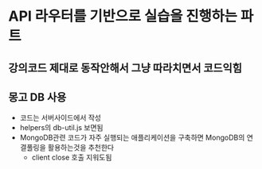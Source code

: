 # API 라우터를 기반으로 실습을 진행하는 파트

## 강의코드 제대로 동작안해서 그냥 따라치면서 코드익힘


## 몽고 DB 사용
- 코드는 서버사이드에서 작성
- helpers의 db-util.js 보면됨
- MongoDB관련 코드가 자주 실행되는 애플리케이션을 구축하면 MongoDB의 연결풀링을 활용하는것을 추천한다
  - client close 호출 지워도됨
